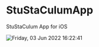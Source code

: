 # StuStaCulumApp
StuStaCulum App for iOS

![Friday, 03 Jun 2022 16:22:41](https://user-images.githubusercontent.com/4202712/173327117-5ea9c362-50ac-448b-8729-078e632af9c1.png)
